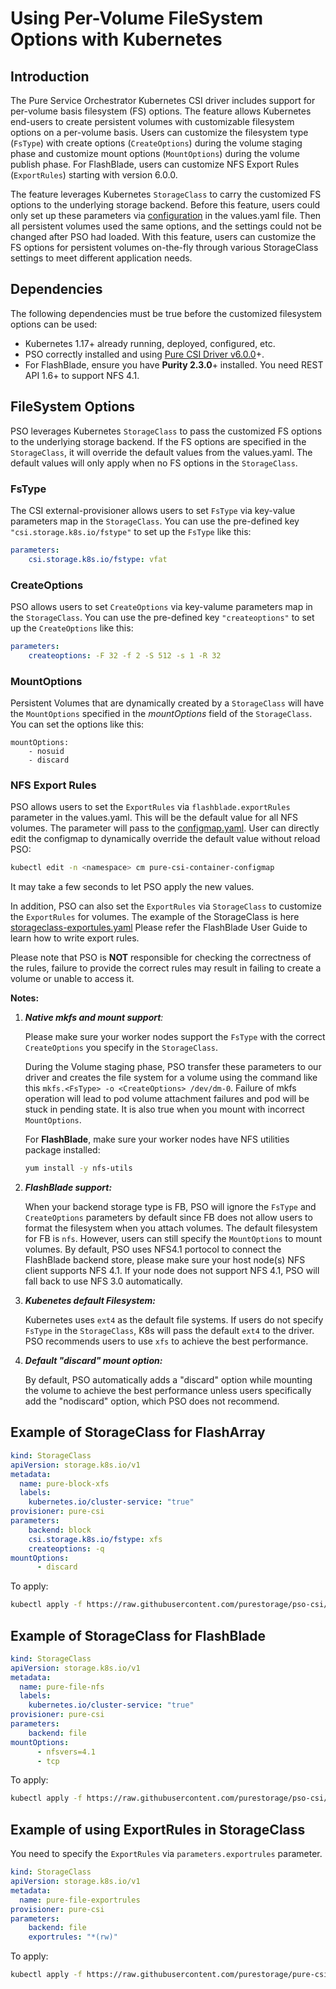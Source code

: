 
# Using Per-Volume FileSystem Options with Kubernetes

## Introduction

The Pure Service Orchestrator Kubernetes CSI driver includes support for per-volume basis filesystem (FS) options.
The feature allows Kubernetes end-users to create persistent volumes with customizable filesystem options on a per-volume basis.
Users can customize the filesystem type (`FsType`) with create options (`CreateOptions`) during the volume staging phase and customize mount options (`MountOptions`) during the volume publish phase.
For FlashBlade, users can customize NFS Export Rules (`ExportRules`) starting with version 6.0.0.

The feature leverages Kubernetes `StorageClass` to carry the customized FS options to the underlying storage backend. 
Before this feature, users could only set up these parameters via [configuration](../README.md) in the values.yaml file.
Then all persistent volumes used the same options, and the settings could not be changed after PSO had loaded.
With this feature, users can customize the FS options for persistent volumes on-the-fly through various StorageClass settings to meet different application needs.

## Dependencies

The following dependencies must be true before the customized filesystem options can be used:

* Kubernetes 1.17+ already running, deployed, configured, etc.
* PSO correctly installed and using [Pure CSI Driver v6.0.0](https://github.com/purestorage/pso-csi/releases/tag/6.0.0)+.
* For FlashBlade, ensure you have **Purity 2.3.0**+ installed. You need REST API 1.6+ to support NFS 4.1.

##  FileSystem Options

PSO leverages Kubernetes `StorageClass` to pass the customized FS options to the underlying storage backend.
If the FS options are specified in the `StorageClass`, it will override the default values from the values.yaml.
The default values will only apply when no FS options in the `StorageClass`.

### FsType

The CSI external-provisioner allows users to set `FsType` via key-value parameters map in the `StorageClass`.
You can use the pre-defined key `"csi.storage.k8s.io/fstype"` to set up the `FsType` like this:

```yaml
parameters:
    csi.storage.k8s.io/fstype: vfat
```

### CreateOptions

PSO allows users to set `CreateOptions` via key-valume parameters map in the `StorageClass`.
You can use the pre-defined key `"createoptions"` to set up the `CreateOptions` like this:

```yaml
parameters:
    createoptions: -F 32 -f 2 -S 512 -s 1 -R 32
```

### MountOptions

Persistent Volumes that are dynamically created by a `StorageClass` will have the `MountOptions` specified in the _mountOptions_ field of the `StorageClass`.
You can set the options like this:

```
mountOptions:
    - nosuid
    - discard
```

### NFS Export Rules

PSO allows users to set the `ExportRules` via `flashblade.exportRules` parameter in the values.yaml.
This will be the default value for all NFS volumes.
The parameter will pass to the [configmap.yaml](../pureStorageDriver/templates/plugin/configmap.yaml).
User can directly edit the configmap to dynamically override the default value without reload PSO:

```bash
kubectl edit -n <namespace> cm pure-csi-container-configmap
```

It may take a few seconds to let PSO apply the new values.

In addition, PSO can also set the `ExportRules` via `StorageClass` to customize the `ExportRules` for volumes.
The example of the StorageClass is here [storageclass-exportules.yaml](./examples/nfs/storageclass-exportrules.yaml)
Please refer the FlashBlade User Guide to learn how to write export rules.

Please note that PSO is **NOT** responsible for checking the correctness of the rules, failure to provide the correct rules may result in failing to create a volume or unable to access it. 

**Notes:**

1. _**Native mkfs and mount support**:_

    Please make sure your worker nodes support the `FsType` with the correct `CreateOptions` you specify in the `StorageClass`.

    During the Volume staging phase, PSO transfer these parameters to our driver and creates the file system for a volume using the command like this `mkfs.<FsType> -o <CreateOptions> /dev/dm-0`.
    Failure of mkfs operation will lead to pod volume attachment failures and pod will be stuck in pending state.
    It is also true when you mount with incorrect `MountOptions`.

    For **FlashBlade**, make sure your worker nodes have NFS utilities package installed:

    ``` bash
    yum install -y nfs-utils
    ```

2. _**FlashBlade support:**_

    When your backend storage type is FB, PSO will ignore the `FsType` and `CreateOptions` parameters by default since FB does not allow users to format the filesystem when you attach volumes.
    The default filesystem for FB is `nfs`. However, users can still specify the `MountOptions` to mount volumes.
    By default, PSO uses NFS4.1 portocol to connect the FlashBlade backend store, please make sure your host node(s) NFS client supports NFS 4.1.
    If your node does not support NFS 4.1, PSO will fall back to use NFS 3.0 automatically.

3. _**Kubenetes default Filesystem:**_ 

    Kubernetes uses `ext4` as the default file systems. If users do not specify `FsType` in the `StorageClass`, K8s will pass the default `ext4` to the driver.
    PSO recommends users to use `xfs` to achieve the best performance.

4. _**Default "discard" mount option:**_

    By default, PSO automatically adds a "discard" option while mounting the volume to achieve the best performance unless users specifically add the "nodiscard" option,
    which PSO does not recommend.

## Example of StorageClass for FlashArray

```yaml
kind: StorageClass
apiVersion: storage.k8s.io/v1
metadata:
  name: pure-block-xfs
  labels:
    kubernetes.io/cluster-service: "true"
provisioner: pure-csi 
parameters:
    backend: block
    csi.storage.k8s.io/fstype: xfs
    createoptions: -q
mountOptions:
      - discard
```

To apply:

```bash
kubectl apply -f https://raw.githubusercontent.com/purestorage/pso-csi/master/docs/examples/fsoptions/pure-block-xfs.yaml
```

## Example of StorageClass for FlashBlade

```yaml
kind: StorageClass
apiVersion: storage.k8s.io/v1
metadata:
  name: pure-file-nfs
  labels:
    kubernetes.io/cluster-service: "true"
provisioner: pure-csi 
parameters:
    backend: file
mountOptions:
      - nfsvers=4.1
      - tcp
```

To apply:

```bash
kubectl apply -f https://raw.githubusercontent.com/purestorage/pso-csi/master/docs/examples/fsoptions/pure-file-nfs.yaml
```

## Example of using ExportRules in StorageClass

You need to specify the `ExportRules` via `parameters.exportrules` parameter.

```yaml
kind: StorageClass
apiVersion: storage.k8s.io/v1
metadata:
  name: pure-file-exportrules
provisioner: pure-csi
parameters:
    backend: file
    exportrules: "*(rw)"
```

To apply:

```bash
kubectl apply -f https://raw.githubusercontent.com/purestorage/pure-csi/master/docs/examples/nfs/storageclass-exportrules.yaml
```
